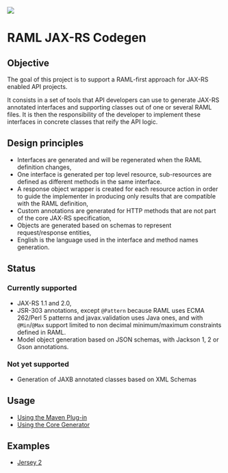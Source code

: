 ![](http://raml.org/images/logo.png)

# RAML JAX-RS Codegen

## Objective

The goal of this project is to support a RAML-first approach for JAX-RS enabled API projects.

It consists in a set of tools that API developers can use to generate JAX-RS annotated interfaces
and supporting classes out of one or several RAML files.
It is then the responsibility of the developer to implement these interfaces in concrete classes that reify the API logic.

## Design principles

- Interfaces are generated and will be regenerated when the RAML definition changes,
- One interface is generated per top level resource, sub-resources are defined as different methods in the same interface.
- A response object wrapper is created for each resource action in order to guide the implementer in producing only results
that are compatible with the RAML definition,
- Custom annotations are generated for HTTP methods that are not part of the core JAX-RS specification,
- Objects are generated based on schemas to represent request/response entities,
- English is the language used in the interface and method names generation.

## Status

### Currently supported

- JAX-RS 1.1 and 2.0,
- JSR-303 annotations, except `@Pattern` because RAML uses ECMA 262/Perl 5 patterns and javax.validation uses Java ones,
and with `@Min`/`@Max` support limited to non decimal minimum/maximum constraints defined in RAML.
- Model object generation based on JSON schemas, with Jackson 1, 2 or Gson annotations.

### Not yet supported

- Generation of JAXB annotated classes based on XML Schemas

## Usage

- [Using the Maven Plug-in](maven-plugin/README.md)
- [Using the Core Generator](core/README.md)

## Examples

- [Jersey 2](jersey-example/README.md)

